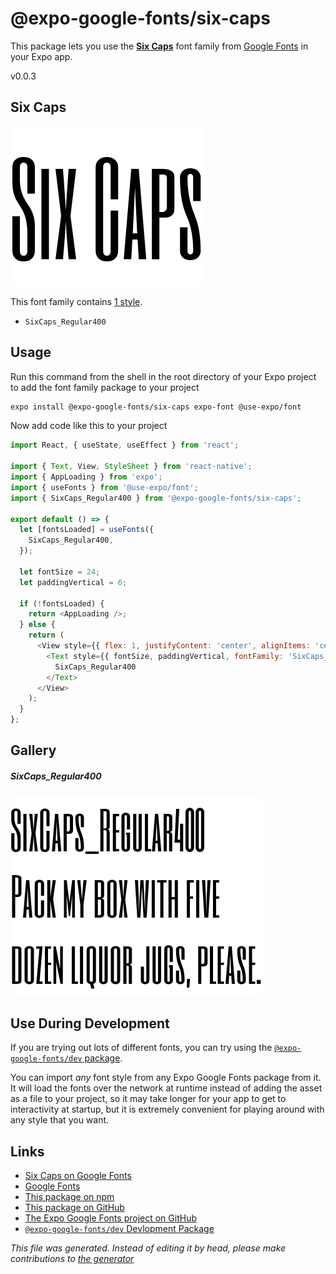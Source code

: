 # @expo-google-fonts/six-caps

This package lets you use the [**Six Caps**](https://fonts.google.com/specimen/Six+Caps) font family from [Google Fonts](https://fonts.google.com/) in your Expo app.

v0.0.3

## Six Caps

![Six Caps](./font-family.png)

This font family contains [1 style](#gallery).

- `SixCaps_Regular400`

## Usage

Run this command from the shell in the root directory of your Expo project to add the font family package to your project
```sh
expo install @expo-google-fonts/six-caps expo-font @use-expo/font
```

Now add code like this to your project
```js
import React, { useState, useEffect } from 'react';

import { Text, View, StyleSheet } from 'react-native';
import { AppLoading } from 'expo';
import { useFonts } from '@use-expo/font';
import { SixCaps_Regular400 } from '@expo-google-fonts/six-caps';

export default () => {
  let [fontsLoaded] = useFonts({
    SixCaps_Regular400,
  });

  let fontSize = 24;
  let paddingVertical = 6;

  if (!fontsLoaded) {
    return <AppLoading />;
  } else {
    return (
      <View style={{ flex: 1, justifyContent: 'center', alignItems: 'center' }}>
        <Text style={{ fontSize, paddingVertical, fontFamily: 'SixCaps_Regular400' }}>
          SixCaps_Regular400
        </Text>
      </View>
    );
  }
};

```

## Gallery

##### SixCaps_Regular400
![SixCaps_Regular400](./ecba544210f8553e76664f6e55b95afb42c005696628af22f50b59b88678debd.ttf.png)


## Use During Development

If you are trying out lots of different fonts, you can try using the [`@expo-google-fonts/dev` package](https://github.com/expo/google-fonts/tree/master/font-packages/dev#readme).

You can import *any* font style from any Expo Google Fonts package from it. It will load the fonts
over the network at runtime instead of adding the asset as a file to your project, so it may take longer
for your app to get to interactivity at startup, but it is extremely convenient
for playing around with any style that you want.

## Links

- [Six Caps on Google Fonts](https://fonts.google.com/specimen/Six+Caps)
- [Google Fonts](https://fonts.google.com/)
- [This package on npm](https://www.npmjs.com/package/@expo-google-fonts/six-caps)
- [This package on GitHub](https://github.com/expo/google-fonts/tree/master/font-packages/six-caps)
- [The Expo Google Fonts project on GitHub](https://github.com/expo/google-fonts)
- [`@expo-google-fonts/dev` Devlopment Package](https://github.com/expo/google-fonts/tree/master/font-packages/dev)


*This file was generated. Instead of editing it by head, please make contributions to [the generator](https://github.com/expo/google-fonts/tree/master/packages/generator)*
